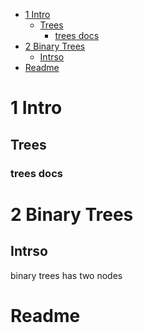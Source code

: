 <!-- START doctoc generated TOC please keep comment here to allow auto update -->
<!-- DON'T EDIT THIS SECTION, INSTEAD RE-RUN doctoc TO UPDATE -->


- [1 Intro](#1-intro)
  - [Trees](#trees)
    - [trees docs](#trees-docs)
- [2 Binary Trees](#2-binary-trees)
  - [Intrso](#intrso)
- [Readme](#readme)

<!-- END doctoc generated TOC please keep comment here to allow auto update -->

# 1 Intro

## Trees

### trees docs

# 2 Binary Trees

## Intrso

binary trees has two nodes

# Readme

